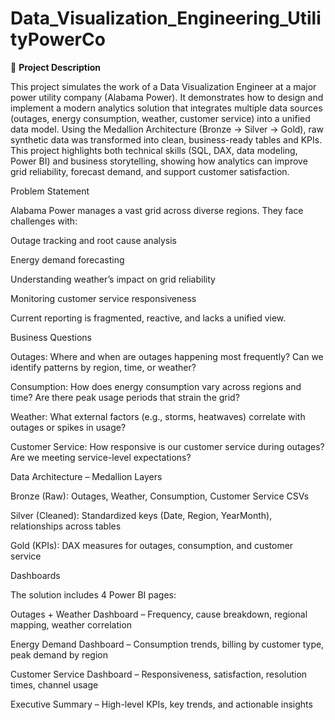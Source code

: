 # Data_Visualization_Engineering_UtilityPowerCo

📄 **Project Description**

This project simulates the work of a Data Visualization Engineer at a major power utility company (Alabama Power). It demonstrates how to design and implement a modern analytics solution that integrates multiple data sources (outages, energy consumption, weather, customer service) into a unified data model. Using the Medallion Architecture (Bronze → Silver → Gold), raw synthetic data was transformed into clean, business-ready tables and KPIs.  This project highlights both technical skills (SQL, DAX, data modeling, Power BI) and business storytelling, showing how analytics can improve grid reliability, forecast demand, and support customer satisfaction. 


Problem Statement

Alabama Power manages a vast grid across diverse regions. They face challenges with:

Outage tracking and root cause analysis

Energy demand forecasting

Understanding weather’s impact on grid reliability

Monitoring customer service responsiveness

Current reporting is fragmented, reactive, and lacks a unified view.

Business Questions

Outages: Where and when are outages happening most frequently? Can we identify patterns by region, time, or weather?

Consumption: How does energy consumption vary across regions and time? Are there peak usage periods that strain the grid?

Weather: What external factors (e.g., storms, heatwaves) correlate with outages or spikes in usage?

Customer Service: How responsive is our customer service during outages? Are we meeting service-level expectations?

Data Architecture – Medallion Layers

Bronze (Raw): Outages, Weather, Consumption, Customer Service CSVs

Silver (Cleaned): Standardized keys (Date, Region, YearMonth), relationships across tables

Gold (KPIs): DAX measures for outages, consumption, and customer service

Dashboards

The solution includes 4 Power BI pages:

Outages + Weather Dashboard – Frequency, cause breakdown, regional mapping, weather correlation

Energy Demand Dashboard – Consumption trends, billing by customer type, peak demand by region

Customer Service Dashboard – Responsiveness, satisfaction, resolution times, channel usage

Executive Summary – High-level KPIs, key trends, and actionable insights




